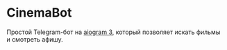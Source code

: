 # CinemaBot
Простой Telegram-бот на [aiogram 3](https://docs.aiogram.dev/), который позволяет искать фильмы и смотреть афишу.
